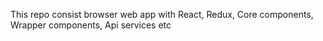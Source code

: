 This repo consist browser web app with React, Redux, Core components, Wrapper components, Api services etc 